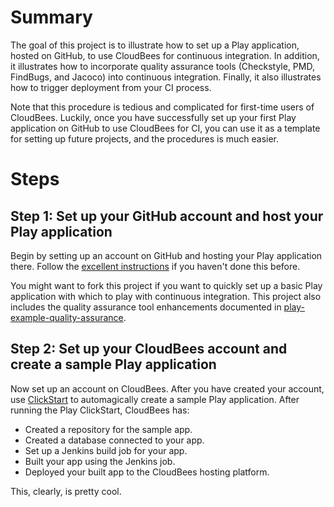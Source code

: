 Summary
=======

The goal of this project is to illustrate how to set up a Play application, hosted on GitHub, 
to use CloudBees for continuous integration. In addition, it illustrates how to incorporate 
quality assurance tools (Checkstyle, PMD, FindBugs, and Jacoco) into continuous integration.
Finally, it also illustrates how to trigger deployment from your CI process.

Note that this procedure is tedious and complicated for first-time users of CloudBees.  Luckily, 
once you have successfully set up your first Play application on GitHub to use CloudBees for CI,
you can use it as a template for setting up future projects, and the procedures is much easier. 

Steps
=====

Step 1: Set up your GitHub account and host your Play application
-----------------------------------------------------------------

Begin by setting up an account on GitHub and hosting your Play application there.  Follow the 
[excellent instructions](https://help.github.com/articles/set-up-git) if you 
haven't done this before.  

You might want to fork this project if you want to quickly set up a basic Play application 
with which to play with continuous integration.   This project also includes the quality 
assurance tool enhancements documented in [play-example-quality-assurance](http://ics-software-engineering.github.io/play-example-quality-assurance/).

Step 2: Set up your CloudBees account and create a sample Play application
--------------------------------------------------------------------------

Now set up an account on CloudBees. After you have created your account, use [ClickStart](https://developer.cloudbees.com/bin/view/RUN/ClickStart) 
to automagically create a sample Play application.  After running the Play ClickStart, CloudBees has:
  * Created a repository for the sample app.
  * Created a database connected to your app.
  * Set up a Jenkins build job for your app.
  * Built your app using the Jenkins job.
  * Deployed your built app to the CloudBees hosting platform.
  
This, clearly, is pretty cool.  







